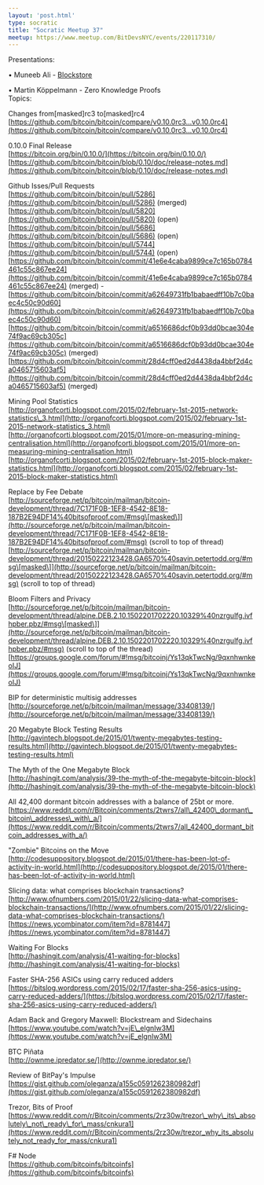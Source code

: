 ```yaml
---
layout: 'post.html'
type: socratic
title: "Socratic Meetup 37"
meetup: https://www.meetup.com/BitDevsNYC/events/220117310/
---
```


Presentations:

• Muneeb Ali - [Blockstore](https://github.com/openname/blockstore) 

• Martin Köppelmann - Zero Knowledge Proofs  
Topics:

Changes from\[masked\]rc3 to\[masked\]rc4  
[](https://github.com/bitcoin/bitcoin/compare/v0.10.0rc3...v0.10.0rc4)[https://github.com/bitcoin/bitcoin/compare/v0.10.0rc3...v0.10.0rc4](https://github.com/bitcoin/bitcoin/compare/v0.10.0rc3...v0.10.0rc4)

0.10.0 Final Release  
[](https://bitcoin.org/bin/0.10.0/)[https://bitcoin.org/bin/0.10.0/](https://bitcoin.org/bin/0.10.0/)  
[](https://github.com/bitcoin/bitcoin/blob/0.10/doc/release-notes.md)[https://github.com/bitcoin/bitcoin/blob/0.10/doc/release-notes.md](https://github.com/bitcoin/bitcoin/blob/0.10/doc/release-notes.md)

Github Isses/Pull Requests  
[](https://github.com/bitcoin/bitcoin/pull/5286)[https://github.com/bitcoin/bitcoin/pull/5286](https://github.com/bitcoin/bitcoin/pull/5286) (merged)  
[](https://github.com/bitcoin/bitcoin/pull/5820)[https://github.com/bitcoin/bitcoin/pull/5820](https://github.com/bitcoin/bitcoin/pull/5820) (open)  
[](https://github.com/bitcoin/bitcoin/pull/5686)[https://github.com/bitcoin/bitcoin/pull/5686](https://github.com/bitcoin/bitcoin/pull/5686) (open)  
[](https://github.com/bitcoin/bitcoin/pull/5744)[https://github.com/bitcoin/bitcoin/pull/5744](https://github.com/bitcoin/bitcoin/pull/5744) (open)  
[](https://github.com/bitcoin/bitcoin/commit/41e6e4caba9899ce7c165b0784461c55c867ee24)[https://github.com/bitcoin/bitcoin/commit/41e6e4caba9899ce7c165b0784461c55c867ee24](https://github.com/bitcoin/bitcoin/commit/41e6e4caba9899ce7c165b0784461c55c867ee24) (merged) - [](https://github.com/bitcoin/bitcoin/commit/a62649731fb1babaedff10b7c0baec4c50c90d60)[https://github.com/bitcoin/bitcoin/commit/a62649731fb1babaedff10b7c0baec4c50c90d60](https://github.com/bitcoin/bitcoin/commit/a62649731fb1babaedff10b7c0baec4c50c90d60)  
[](https://github.com/bitcoin/bitcoin/commit/a6516686dcf0b93dd0bcae304e74f9ac69cb305c)[https://github.com/bitcoin/bitcoin/commit/a6516686dcf0b93dd0bcae304e74f9ac69cb305c](https://github.com/bitcoin/bitcoin/commit/a6516686dcf0b93dd0bcae304e74f9ac69cb305c) (merged)  
[](https://github.com/bitcoin/bitcoin/commit/28d4cff0ed2d4438da4bbf2d4ca0465715603af5)[https://github.com/bitcoin/bitcoin/commit/28d4cff0ed2d4438da4bbf2d4ca0465715603af5](https://github.com/bitcoin/bitcoin/commit/28d4cff0ed2d4438da4bbf2d4ca0465715603af5) (merged)

Mining Pool Statistics  
[](http://organofcorti.blogspot.com/2015/02/february-1st-2015-network-statistics_3.html)[http://organofcorti.blogspot.com/2015/02/february-1st-2015-network-statistics\_3.html](http://organofcorti.blogspot.com/2015/02/february-1st-2015-network-statistics_3.html)  
[](http://organofcorti.blogspot.com/2015/01/more-on-measuring-mining-centralisation.html)[http://organofcorti.blogspot.com/2015/01/more-on-measuring-mining-centralisation.html](http://organofcorti.blogspot.com/2015/01/more-on-measuring-mining-centralisation.html)  
[](http://organofcorti.blogspot.com/2015/02/february-1st-2015-block-maker-statistics.html)[http://organofcorti.blogspot.com/2015/02/february-1st-2015-block-maker-statistics.html](http://organofcorti.blogspot.com/2015/02/february-1st-2015-block-maker-statistics.html)

Replace by Fee Debate  
[](http://sourceforge.net/p/bitcoin/mailman/bitcoin-development/thread/7C171F0B-1EF8-4542-8E18-187B2E94DF14%40bitsofproof.com/#msg)[http://sourceforge.net/p/bitcoin/mailman/bitcoin-development/thread/7C171F0B-1EF8-4542-8E18-187B2E94DF14%40bitsofproof.com/#msg\[masked\]](http://sourceforge.net/p/bitcoin/mailman/bitcoin-development/thread/7C171F0B-1EF8-4542-8E18-187B2E94DF14%40bitsofproof.com/#msg) (scroll to top of thread)  
[](http://sourceforge.net/p/bitcoin/mailman/bitcoin-development/thread/20150222123428.GA6570%40savin.petertodd.org/#msg)[http://sourceforge.net/p/bitcoin/mailman/bitcoin-development/thread/20150222123428.GA6570%40savin.petertodd.org/#msg\[masked\]](http://sourceforge.net/p/bitcoin/mailman/bitcoin-development/thread/20150222123428.GA6570%40savin.petertodd.org/#msg) (scroll to top of thread)

Bloom Filters and Privacy  
[](http://sourceforge.net/p/bitcoin/mailman/bitcoin-development/thread/alpine.DEB.2.10.1502201702220.10329%40nzrgulfg.ivfhpber.pbz/#msg)[http://sourceforge.net/p/bitcoin/mailman/bitcoin-development/thread/alpine.DEB.2.10.1502201702220.10329%40nzrgulfg.ivfhpber.pbz/#msg\[masked\]](http://sourceforge.net/p/bitcoin/mailman/bitcoin-development/thread/alpine.DEB.2.10.1502201702220.10329%40nzrgulfg.ivfhpber.pbz/#msg) (scroll to top of the thread)  
[](https://groups.google.com/forum/#!msg/bitcoinj/Ys13qkTwcNg/9qxnhwnkeoIJ)[https://groups.google.com/forum/#!msg/bitcoinj/Ys13qkTwcNg/9qxnhwnkeoIJ](https://groups.google.com/forum/#!msg/bitcoinj/Ys13qkTwcNg/9qxnhwnkeoIJ)

BIP for deterministic multisig addresses  
[](http://sourceforge.net/p/bitcoin/mailman/message/33408139/)[http://sourceforge.net/p/bitcoin/mailman/message/33408139/](http://sourceforge.net/p/bitcoin/mailman/message/33408139/)

20 Megabyte Block Testing Results  
[](http://gavintech.blogspot.de/2015/01/twenty-megabytes-testing-results.html)[http://gavintech.blogspot.de/2015/01/twenty-megabytes-testing-results.html](http://gavintech.blogspot.de/2015/01/twenty-megabytes-testing-results.html)

The Myth of the One Megabyte Block  
[](http://hashingit.com/analysis/39-the-myth-of-the-megabyte-bitcoin-block)[http://hashingit.com/analysis/39-the-myth-of-the-megabyte-bitcoin-block](http://hashingit.com/analysis/39-the-myth-of-the-megabyte-bitcoin-block)

All 42,400 dormant bitcoin addresses with a balance of 25bt or more.  
[](https://www.reddit.com/r/Bitcoin/comments/2twrs7/all_42400_dormant_bitcoin_addresses_with_a/)[https://www.reddit.com/r/Bitcoin/comments/2twrs7/all\_42400\_dormant\_bitcoin\_addresses\_with\_a/](https://www.reddit.com/r/Bitcoin/comments/2twrs7/all_42400_dormant_bitcoin_addresses_with_a/)

"Zombie" Bitcoins on the Move  
[](http://codesuppository.blogspot.de/2015/01/there-has-been-lot-of-activity-in-world.html)[http://codesuppository.blogspot.de/2015/01/there-has-been-lot-of-activity-in-world.html](http://codesuppository.blogspot.de/2015/01/there-has-been-lot-of-activity-in-world.html)

Slicing data: what comprises blockchain transactions?  
[](http://www.ofnumbers.com/2015/01/22/slicing-data-what-comprises-blockchain-transactions/)[http://www.ofnumbers.com/2015/01/22/slicing-data-what-comprises-blockchain-transactions/](http://www.ofnumbers.com/2015/01/22/slicing-data-what-comprises-blockchain-transactions/)  
[](https://news.ycombinator.com/item?id=8781447)[https://news.ycombinator.com/item?id=8781447](https://news.ycombinator.com/item?id=8781447)

Waiting For Blocks  
[](http://hashingit.com/analysis/41-waiting-for-blocks)[http://hashingit.com/analysis/41-waiting-for-blocks](http://hashingit.com/analysis/41-waiting-for-blocks)

Faster SHA-256 ASICs using carry reduced adders  
[](https://bitslog.wordpress.com/2015/02/17/faster-sha-256-asics-using-carry-reduced-adders/)[https://bitslog.wordpress.com/2015/02/17/faster-sha-256-asics-using-carry-reduced-adders/](https://bitslog.wordpress.com/2015/02/17/faster-sha-256-asics-using-carry-reduced-adders/)

Adam Back and Gregory Maxwell: Blockstream and Sidechains  
[](https://www.youtube.com/watch?v=jE_elgnIw3M)[https://www.youtube.com/watch?v=jE\_elgnIw3M](https://www.youtube.com/watch?v=jE_elgnIw3M)

BTC Piñata  
[](http://ownme.ipredator.se/)[http://ownme.ipredator.se/](http://ownme.ipredator.se/)

Review of BitPay's Impulse  
[](https://gist.github.com/oleganza/a155c0591262380982df)[https://gist.github.com/oleganza/a155c0591262380982df](https://gist.github.com/oleganza/a155c0591262380982df)

Trezor, Bits of Proof  
[](https://www.reddit.com/r/Bitcoin/comments/2rz30w/trezor_why_its_absolutely_not_ready_for_mass/cnkura1)[https://www.reddit.com/r/Bitcoin/comments/2rz30w/trezor\_why\_its\_absolutely\_not\_ready\_for\_mass/cnkura1](https://www.reddit.com/r/Bitcoin/comments/2rz30w/trezor_why_its_absolutely_not_ready_for_mass/cnkura1)

F# Node  
[](https://github.com/bitcoinfs/bitcoinfs)[https://github.com/bitcoinfs/bitcoinfs](https://github.com/bitcoinfs/bitcoinfs)
